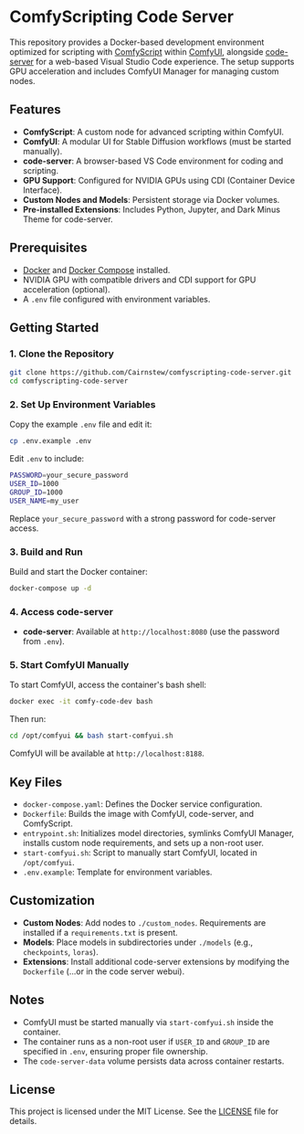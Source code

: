 # ComfyScripting Code Server

This repository provides a Docker-based development environment optimized for scripting with [ComfyScript](https://github.com/Chaoses-Ib/ComfyScript) within [ComfyUI](https://github.com/comfyanonymous/ComfyUI), alongside [code-server](https://github.com/coder/code-server) for a web-based Visual Studio Code experience. The setup supports GPU acceleration and includes ComfyUI Manager for managing custom nodes.

## Features
- **ComfyScript**: A custom node for advanced scripting within ComfyUI.
- **ComfyUI**: A modular UI for Stable Diffusion workflows (must be started manually).
- **code-server**: A browser-based VS Code environment for coding and scripting.
- **GPU Support**: Configured for NVIDIA GPUs using CDI (Container Device Interface).
- **Custom Nodes and Models**: Persistent storage via Docker volumes.
- **Pre-installed Extensions**: Includes Python, Jupyter, and Dark Minus Theme for code-server.

## Prerequisites
- [Docker](https://www.docker.com/get-started) and [Docker Compose](https://docs.docker.com/compose/install/) installed.
- NVIDIA GPU with compatible drivers and CDI support for GPU acceleration (optional).
- A `.env` file configured with environment variables.

## Getting Started

### 1. Clone the Repository
```bash
git clone https://github.com/Cairnstew/comfyscripting-code-server.git
cd comfyscripting-code-server
```

### 2. Set Up Environment Variables
Copy the example `.env` file and edit it:
```bash
cp .env.example .env
```
Edit `.env` to include:
```bash
PASSWORD=your_secure_password
USER_ID=1000
GROUP_ID=1000
USER_NAME=my_user
```
Replace `your_secure_password` with a strong password for code-server access.

### 3. Build and Run
Build and start the Docker container:
```bash
docker-compose up -d
```

### 4. Access code-server
- **code-server**: Available at `http://localhost:8080` (use the password from `.env`).

### 5. Start ComfyUI Manually
To start ComfyUI, access the container's bash shell:
```bash
docker exec -it comfy-code-dev bash
```
Then run:
```bash
cd /opt/comfyui && bash start-comfyui.sh
```
ComfyUI will be available at `http://localhost:8188`.

## Key Files
- `docker-compose.yaml`: Defines the Docker service configuration.
- `Dockerfile`: Builds the image with ComfyUI, code-server, and ComfyScript.
- `entrypoint.sh`: Initializes model directories, symlinks ComfyUI Manager, installs custom node requirements, and sets up a non-root user.
- `start-comfyui.sh`: Script to manually start ComfyUI, located in `/opt/comfyui`.
- `.env.example`: Template for environment variables.

## Customization
- **Custom Nodes**: Add nodes to `./custom_nodes`. Requirements are installed if a `requirements.txt` is present.
- **Models**: Place models in subdirectories under `./models` (e.g., `checkpoints`, `loras`).
- **Extensions**: Install additional code-server extensions by modifying the `Dockerfile` (...or in the code server webui).

## Notes
- ComfyUI must be started manually via `start-comfyui.sh` inside the container.
- The container runs as a non-root user if `USER_ID` and `GROUP_ID` are specified in `.env`, ensuring proper file ownership.
- The `code-server-data` volume persists data across container restarts.


## License
This project is licensed under the MIT License. See the [LICENSE](LICENSE) file for details.
